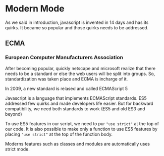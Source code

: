 # Modern Mode
As we said in introduction, javascript is invented in 14 days and has its quirks. It became so popular and those quirks needs to be addressed. 

## ECMA
### European Computer Manufacturers Association
After becoming popular, quickly netscape and microsoft realize that there needs to be a standard or else the web users will be split into groups. So, standardization was taken place and ECMA is incharge of it.

In 2009, a new standard is relased and called ECMAScript 5

Javascript is a language that implements ECMAScript standards. ES5 addressed few quirks and made developers life easier. But for backward compatibility, we need both standards to work (ES5 and old ES3 and beyond)

To use ES5 features in our script, we need to pur `"use strict"` at the top of our code. It is also possible to make only a function to use ES5 features by placing `"use strict"` at the top of the function body.

Moderns features such as classes and modules are automatically uses strict mode.